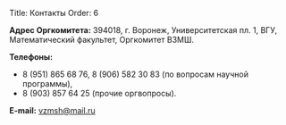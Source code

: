 Title: Контакты
Order: 6

**Адрес Оргкомитета:** 394018, г. Воронеж, Университетская пл. 1, ВГУ, Математический факультет, Оргкомитет ВЗМШ.

**Телефоны:**

* 8 (951) 865 68 76, 8 (906) 582 30 83 (по вопросам научной программы),
* 8 (903) 857 64 25 (прочие оргвопросы).

**E-mail:** [vzmsh@mail.ru](mailto:vzmsh@mail.ru)
